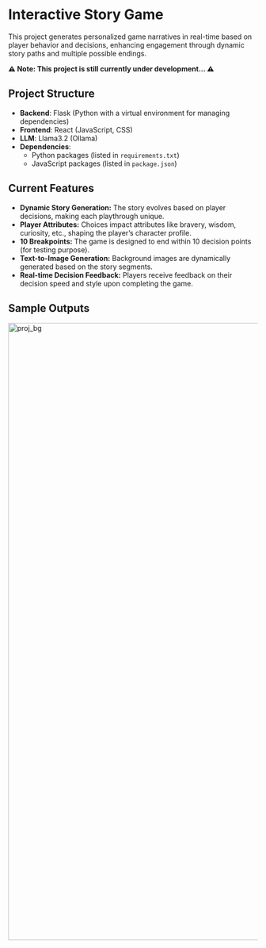 # Interactive Story Game

This project generates personalized game narratives in real-time based on player behavior and decisions, enhancing engagement through dynamic story paths and multiple possible endings.

**⚠️ Note: This project is still currently under development... ⚠️**

## Project Structure

- **Backend**: Flask (Python with a virtual environment for managing dependencies)
- **Frontend**: React (JavaScript, CSS)
- **LLM**: Llama3.2 (Ollama)
- **Dependencies**:
  - Python packages (listed in `requirements.txt`)
  - JavaScript packages (listed in `package.json`)

## Current Features

- **Dynamic Story Generation:** The story evolves based on player decisions, making each playthrough unique.
- **Player Attributes:** Choices impact attributes like bravery, wisdom, curiosity, etc., shaping the player’s character profile.
- **10 Breakpoints:** The game is designed to end within 10 decision points (for testing purpose).
- **Text-to-Image Generation:** Background images are dynamically generated based on the story segments.
- **Real-time Decision Feedback:** Players receive feedback on their decision speed and style upon completing the game.

## Sample Outputs
<img width="1245" alt="proj_bg" src="https://github.com/user-attachments/assets/77c004d5-1fbe-4177-952d-cf915115ce79">
